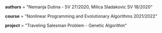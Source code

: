 __authors__ = "Nemanja Dutina - SV 27/2020, Milica Sladakovic SV 18/2020"

__course__ = "Nonlinear Programming and Evolutionary Algorithms 2021/2022"

__project__ = "Traveling Salesman Problem - Genetic Algorithm"

